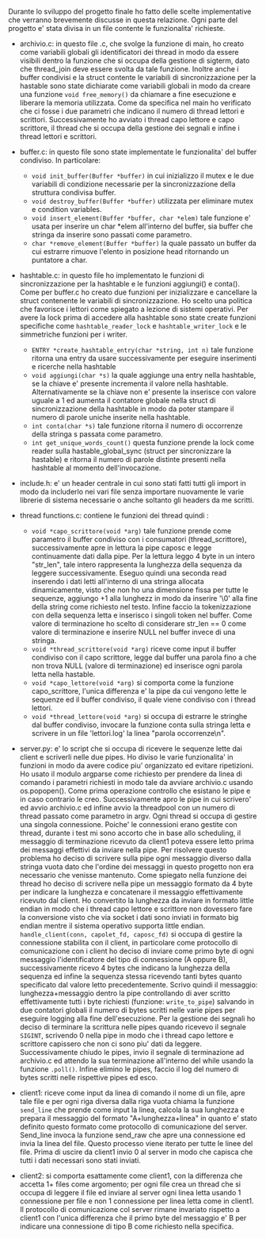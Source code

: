 Durante lo sviluppo del progetto finale ho fatto delle scelte implementative che verranno brevemente discusse in questa relazione. Ogni parte del progetto e' stata divisa in un file contente le funzionalita' richieste.

- archivio.c: in questo file .c, che svolge la funzione di main, ho creato come variabili globali gli identificatori dei thread in modo da essere visibili dentro la funzione che si  occupa della gestione di sigterm, dato che thread_join deve essere svolta da tale funzione. Inoltre anche i buffer condivisi e la struct contente le variabili di sincronizzazione per la hastable sono state dichiarate come variabili globali in modo da creare una funzione `void free_memory()` da chiamare a fine esecuzione e liberare la memoria utilizzata. Come da specifica nel main ho verificato che ci fosse i due parametri che indicano il numero di thread lettori e scrittori. Successivamente ho avviato i thread capo lettore e capo scrittore, il thread che si occupa della gestione dei segnali e infine i thread lettori e scrittori.

- buffer.c: in questo file sono state implementate le funzionalita' del buffer condiviso. In particolare:
    - `void init_buffer(Buffer *buffer)` in cui inizializzo il mutex e le due variabili di condizione necessarie per la sincronizzazione della struttura condivisa buffer.
    - `void destroy_buffer(Buffer *buffer)` utilizzata per eliminare mutex e condition variables. 
    - `void insert_element(Buffer *buffer, char *elem)` tale funzione e' usata per inserire un char *elem all'interno del buffer, sia buffer che stringa da inserire sono passati come parametro.
    - `char *remove_element(Buffer *buffer)` la quale passato un buffer da cui estrarre rimuove l'elento in posizione head ritornando un puntatore a char.

- hashtable.c: in questo file ho implementato le funzioni di sincronizzazione per la hashtable e le funzioni aggiungi() e conta(). Come per buffer.c ho creato due funzioni per inizializzare e cancellare la struct contenente le variabili di sincronizzazione. Ho scelto una politica che favorisce i lettori come spiegato a lezione di sistemi operativi. Per avere la lock prima di accedere alla hashtable sono state create funzioni specifiche come `hashtable_reader_lock` e `hashtable_writer_lock` e le simmetriche funzioni per i writer.
    - `ENTRY *create_hashtable_entry(char *string, int n)` tale funzione ritorna una entry da usare successivamente per eseguire inserimenti e ricerche nella hashtable
    - `void aggiungi(char *s)` la quale aggiunge una entry nella hashtable, se la chiave e' presente incrementa il valore nella hashtable. Alternativamente se la chiave non e' presente la inserisce con valore uguale a 1 ed aumenta il contatore globale nella struct di sincronizzazione della hashtable in modo da poter stampare il numero di parole uniche inserite nella hashtable.
    - `int conta(char *s)` tale funzione ritorna il numero di occorrenze della stringa s passata come parametro.
    - `int get_unique_words_count()` questa funzione prende la lock come reader sulla hastable_global_sync (struct per sincronizzare la hastable) e ritorna il numero di parole distinte presenti nella hashtable al momento dell'invocazione.

- include.h: e' un header centrale in cui sono stati fatti tutti gli import in modo da includerlo nei vari file senza importare nuovamente le varie librerie di sistema necessarie o anche soltanto gli headers da me scritti.

- thread functions.c: contiene le funzioni dei thread quindi :
    - `void *capo_scrittore(void *arg)` tale funzione prende come parametro il buffer condiviso con i consumatori (thread_scrittore), successivamente apre in lettura la pipe caposc e legge continuamente dati dalla pipe. Per la lettura leggo 4 byte in un intero "str_len", tale intero rappresenta la lunghezza della sequenza da leggere successivamente. Eseguo quindi una seconda read inserendo i dati letti all'interno di una stringa allocata dinamicamente, visto che non ho una dimensione fissa per tutte le sequenze, aggiungo +1 alla lunghezz in modo da inserire '\0' alla fine della string come richiesto nel testo. Infine faccio la tokenizzazione con della sequenza letta e inserisco i singoli token nel buffer. Come valore di terminazione ho scelto di considerare str_len == 0 come valore di terminazione e inserire NULL nel buffer invece di una stringa.
    - `void *thread_scrittore(void *arg)` riceve come input il buffer condiviso con il capo scrittore, legge dal buffer una parola fino a che non trova NULL (valore di terminazione) ed inserisce ogni parola letta nella hastable.
    - `void *capo_lettore(void *arg)` si comporta come la funzione capo_scrittore, l'unica differenza e' la pipe da cui vengono lette le sequenze ed il buffer condiviso, il quale viene condiviso con i thread lettori.
    - `void *thread_lettore(void *arg)` si occupa di estrarre le stringhe dal buffer condiviso, invocare la funzione conta sulla stringa letta e scrivere in un file 'lettori.log' la linea "parola occorrenze\n".

- server.py: e' lo script che si occupa di ricevere le sequenze lette dai client e scriverli nelle due pipes. Ho diviso le varie funzionalita' in funzioni in modo da avere codice piu' organizzato ed evitare ripetizioni. Ho usato il modulo argparse come richiesto per prendere da linea di comando i parametri richiesti in modo tale da avviare archivio.c usando os.popopen(). Come prima operazione controllo che esistano le pipe e in caso contrario le creo. Successivamente apro le pipe in cui scrivero' ed avvio archivio.c ed infine avvio la threadpool con un numero di thread passato come parametro in argv. Ogni thread si occupa di gestire una singola connessione. Poiche' le connessioni erano gestite con thread, durante i test mi sono accorto che in base allo scheduling, il messaggio di terminazione ricevuto da client1 poteva essere letto prima dei messaggi effettivi da inviare nella pipe. Per risolvere questo problema ho deciso di scrivere sulla pipe ogni messaggio diverso dalla stringa vuota dato che l'ordine dei messaggi in questo progetto non era necessario che venisse mantenuto. Come spiegato nella funzione dei thread ho deciso di scrivere nella pipe un messaggio formato da 4 byte per indicare la lunghezza e concatenare il messaggio effettivamente ricevuto dal client. Ho convertito la lunghezza da inviare in formato little endian in modo che i thread capo lettore e scrittore non dovessero fare la conversione visto che via socket i dati sono inviati in formato big endian mentre il sistema operativo supporta little endian. 
`handle_client(conn, capolet_fd, caposc_fd)` si occupa di gestire la connessione stabilita con il client, in particolare come protocollo di comunicazione con i client ho deciso di inviare come primo byte di ogni messaggio l'identificatore del tipo di connessione (A oppure B), successivamente ricevo 4 bytes che indicano la lunghezza della sequenza ed infine la sequenza stessa ricevendo tanti bytes quanto specificato dal valore letto precedentemente. Scrivo quindi il messaggio: lunghezza+messaggio dentro la pipe controllando di aver scritto effettivamente tutti i byte richiesti (funzione: `write_to_pipe`) salvando in due contatori globali il numero di bytes scritti nelle varie pipes per eseguire logging alla fine dell'esecuzione. Per la gestione dei segnali ho deciso di terminare la scrittura nelle pipes quando ricevevo il segnale `SIGINT`, scrivendo 0 nella pipe in modo che i thread capo lettore e scrittore capissero che non ci sono piu' dati da leggere. Successivamente chiudo le pipes, invio il segnale di terminazione ad archivio.c ed attendo la sua terminazione all'interno del while usando la funzione `.poll()`. Infine elimino le pipes, faccio il log del numero di bytes scritti nelle rispettive pipes ed esco.

- client1: riceve come input da linea di comando il nome di un file, apre tale file e per ogni riga diversa dalla riga vuota chiama la funzione `send_line` che prende come input la linea, calcola la sua lunghezza e prepara il messaggio del formato "A+lunghezza+linea" in quanto e' stato definito questo formato come protocollo di comunicazione del server. Send_line invoca la funzione send_raw che apre una connessione ed invia la linea del file. Questo processo viene iterato per tutte le linee del file. Prima di uscire da client1 invio 0 al server in modo che capisca che tutti i dati necessari sono stati inviati.

- client2: si comporta esattamente come client1, con la differenza che accetta 1+ files come argomento; per ogni file crea un thread che si occupa di leggere il file ed inviare al server ogni linea letta usando 1 connessione per file e non 1 connessione per linea letta come in client1. Il protocollo di comunicazione col server rimane invariato rispetto a client1 con l'unica differenza che il primo byte del messaggio e' B per indicare una connessione di tipo B come richiesto nella specifica.